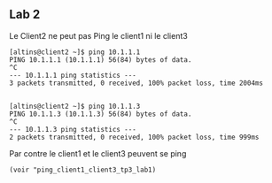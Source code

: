 Lab 2
--------


Le Client2 ne peut pas Ping le client1 ni le client3

	[altins@client2 ~]$ ping 10.1.1.1
	PING 10.1.1.1 (10.1.1.1) 56(84) bytes of data.
	^C
	--- 10.1.1.1 ping statistics ---
	3 packets transmitted, 0 received, 100% packet loss, time 2004ms


	[altins@client2 ~]$ ping 10.1.1.3
	PING 10.1.1.3 (10.1.1.3) 56(84) bytes of data.
	^C
	--- 10.1.1.3 ping statistics ---
	2 packets transmitted, 0 received, 100% packet loss, time 999ms



Par contre le client1 et le client3 peuvent se ping

	(voir "ping_client1_client3_tp3_lab1)